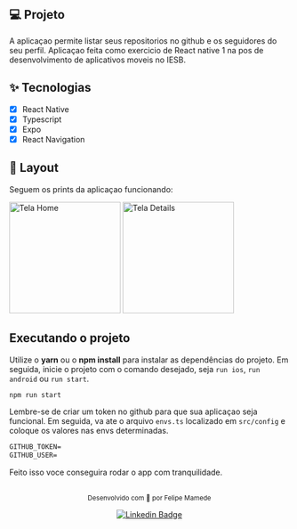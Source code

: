 ## 💻 Projeto

A aplicaçao permite listar seus repositorios no github e os seguidores do seu perfil. Aplicaçao feita como exercicio de React native 1 na pos de desenvolvimento de aplicativos moveis no IESB.

## ✨ Tecnologias

- [x] React Native
- [x] Typescript
- [x] Expo
- [x] React Navigation

## 🔖 Layout

Seguem os prints da aplicaçao funcionando:
<div>
<img src="https://user-images.githubusercontent.com/8690326/257669505-392acb51-c981-4695-a7ba-d6433a4d8cc4.png" alt="Tela Home" style="width: 200px;">
<img src="https://user-images.githubusercontent.com/8690326/257669510-a2406415-a8d8-46a3-8083-7197f532f1ff.png" alt="Tela Details" style="width: 200px;">
</div>

## Executando o projeto

Utilize o **yarn** ou o **npm install** para instalar as dependências do projeto.
Em seguida, inicie o projeto com o comando desejado, seja `run ios`, `run android` ou `run start`.

```cl
npm run start
```

Lembre-se de criar um token no github para que sua aplicaçao seja funcional.
Em seguida, va ate o arquivo `envs.ts` localizado em `src/config` e coloque os valores nas envs determinadas.

```cl
GITHUB_TOKEN=
GITHUB_USER=
```

Feito isso voce conseguira rodar o app com tranquilidade.

<br />

<div align="center">
  <small>Desenvolvido com 💚 por Felipe Mamede</small>

[![Linkedin Badge](https://img.shields.io/badge/LinkedIn-0077B5?style=for-the-badge&logo=linkedin&logoColor=white&link=https://www.linkedin.com/in/felipe-mamede/)](https://www.linkedin.com/in/felipemamede/)

</div>
